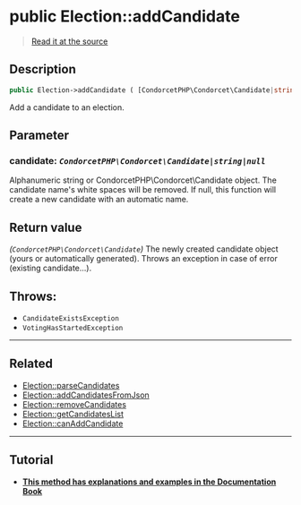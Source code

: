 # public Election::addCandidate

> [Read it at the source](https://github.com/julien-boudry/Condorcet/blob/master/src/ElectionProcess/CandidatesProcess.php#L135)

## Description    

```php
public Election->addCandidate ( [CondorcetPHP\Condorcet\Candidate|string|null $candidate = null] ): CondorcetPHP\Condorcet\Candidate
```

Add a candidate to an election.

## Parameter

### **candidate:** *`CondorcetPHP\Condorcet\Candidate|string|null`*   
Alphanumeric string or CondorcetPHP\Condorcet\Candidate object. The candidate name's white spaces will be removed. If null, this function will create a new candidate with an automatic name.    


## Return value   

*(`CondorcetPHP\Condorcet\Candidate`)* The newly created candidate object (yours or automatically generated). Throws an exception in case of error (existing candidate...).



## Throws:   

* ```CandidateExistsException``` 
* ```VotingHasStartedException``` 

---------------------------------------

## Related

* [Election::parseCandidates](/Docs/api-reference/Election%20Class/Election--parseCandidates.md)    
* [Election::addCandidatesFromJson](/Docs/api-reference/Election%20Class/Election--addCandidatesFromJson.md)    
* [Election::removeCandidates](/Docs/api-reference/Election%20Class/Election--removeCandidates.md)    
* [Election::getCandidatesList](/Docs/api-reference/Election%20Class/Election--getCandidatesList.md)    
* [Election::canAddCandidate](/Docs/api-reference/Election%20Class/Election--canAddCandidate.md)    

---------------------------------------

## Tutorial

* **[This method has explanations and examples in the Documentation Book](https://docs.condorcet.io/book/3.AsPhpLibrary/4.Candidates)**    

